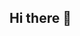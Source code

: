 ## Hi there 👋

<!--
**Naomi-Hui/Naomi-Hui** is a ✨ _special_ ✨ repository because its `README.md` (this file) appears on your GitHub profile.

Here are some ideas to get you started:

# DA/DS养成手册
hi～欢迎来到我的笔记库，我是一名正在春招的学生，现在正在努力锻炼自己的工作技能
围绕这个目标，我给未来的半年立下了这些目标：

